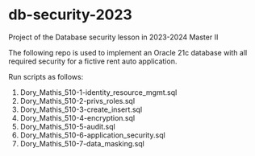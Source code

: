 # db-security-2023
Project of the Database security lesson in 2023-2024 Master II 

The following repo is used to implement an Oracle 21c database with all required security for a fictive rent auto application.

Run scripts as follows:

1. Dory_Mathis_510-1-identity_resource_mgmt.sql
2. Dory_Mathis_510-2-privs_roles.sql
3. Dory_Mathis_510-3-create_insert.sql
4. Dory_Mathis_510-4-encryption.sql
5. Dory_Mathis_510-5-audit.sql
6. Dory_Mathis_510-6-application_security.sql
7. Dory_Mathis_510-7-data_masking.sql